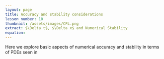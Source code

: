 ```yaml
---
layout: page
title: Accuracy and stability considerations
lesson_number: 10
thumbnail: /assets/images/CFL.png
extract: $\Delta t$, $\Delta x$ and Numerical Stability 
equation: 
---
```

Here we explore basic aspects of numerical accuracy and stability in terms of PDEs seen in 